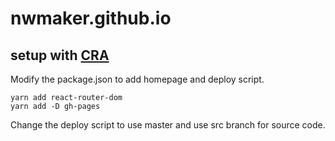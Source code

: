 # nwmaker.github.io

## setup with [CRA](https://github.com/facebookincubator/create-react-app)

Modify the package.json to add homepage and deploy script.

```
yarn add react-router-dom
yarn add -D gh-pages
```

Change the deploy script to use master and use src branch for source code.



